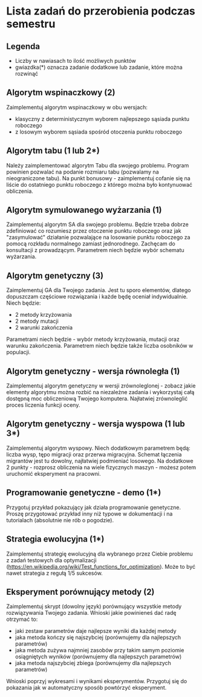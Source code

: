 # Lista zadań do przerobienia podczas semestru

## Legenda

* Liczby w nawiasach to ilość możliwych punktów
* gwiazdka(*) oznacza zadanie dodatkowe lub zadanie, które można rozwinąć

## Algorytm wspinaczkowy (2)

Zaimplementuj algorytm wspinaczkowy w obu wersjach:

* klasyczny z deterministycznym wyborem najlepszego sąsiada punktu roboczego
* z losowym wyborem sąsiada spośród otoczenia punktu roboczego

## Algorytm tabu (1 lub 2*)

Należy zaimplementować algorytm Tabu dla swojego problemu. Program powinien pozwalać na podanie rozmiaru tabu (pozwalamy
na nieograniczone tabu). Na punkt bonusowy - zaimplementuj cofanie się na liście do ostatniego punktu roboczego z
którego można było kontynuować obliczenia.

## Algorytm symulowanego wyżarzania (1)

Zaimplementuj algorytm SA dla swojego problemu. Będzie trzeba dobrze zdefiniować co rozumiesz przez otoczenie punktu
roboczego oraz jak "zasymulować" działanie pozwalające na losowanie punktu roboczego za pomocą rozkładu normalnego
zamiast jednorodnego. Zachęcam do konsultacji z prowadzącym. Parametrem niech będzie wybór schematu wyżarzania.

## Algorytm genetyczny (3)

Zaimplementuj GA dla Twojego zadania. Jest tu sporo elementów, dlatego dopuszczam częściowe rozwiązania i każde będę
oceniał indywidualnie. Niech będzie:

* 2 metody krzyżowania
* 2 metody mutacji
* 2 warunki zakończenia

Parametrami niech będzie - wybór metody krzyżowania, mutacji oraz warunku zakończenia. Parametrem niech będzie także
liczba osobników w populacji.

## Algorytm genetyczny - wersja równoległa (1)

Zaimplementuj algorytm genetyczny w wersji zrównoleglonej - zobacz jakie elementy algorytmu można rozbić na niezależne
zadania i wykorzystaj całą dostępną moc obliczeniową Twojego komputera. Najłatwiej zrównoleglić proces liczenia funkcji
oceny.

## Algorytm genetyczny - wersja wyspowa (1 lub 3*)

Zaimplementuj algorytm wyspowy. Niech dodatkowym parametrem będą: liczba wysp, tępo migracji oraz przerwa migracyjna.
Schemat łączenia migrantów jest tu dowolny, najłatwiej podmieniać losowego. Na dodatkowe 2 punkty - rozprosz obliczenia
na wiele fizycznych maszyn - możesz potem uruchomić eksperyment na pracowni.

## Programowanie genetyczne - demo (1*)

Przygotuj przykład pokazujący jak działa programowanie genetyczne. Proszę przygotować przykład inny niż typowe w
dokumentacji i na tutorialach (absolutnie nie rób o pogodzie).

## Strategia ewolucyjna (1*)

Zaimplementuj strategię ewolucyjną dla wybranego przez Ciebie problemu z zadań testowych dla
optymalizacji (https://en.wikipedia.org/wiki/Test_functions_for_optimization). Może to być nawet strategia z regułą 1/5
sukcesów.

## Eksperyment porównujący metody (2)

Zaimplementuj skrypt (dowolny język) porównujący wszystkie metody rozwiązywania Twojego zadania. Wnioski jakie
powinieneś dać radę otrzymać to:

* jaki zestaw parametrów daje najlepsze wyniki dla każdej metody
* jaka metoda kończy się najszybciej (porównujemy dla najlepszych parametrów)
* jaka metoda zużywa najmniej zasobów przy takim samym poziomie osiągniętych wyników (porównujemy dla najlepszych
  parametrów)
* jaka metoda najszybciej zbiega (porównujemy dla najlepszych parametrów)

Wnioski poprzyj wykresami i wynikami eksperymentów. Przygotuj się do pokazania jak w automatyczny sposób powtórzyć
eksperyment.